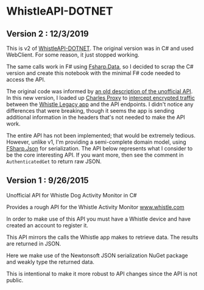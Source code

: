 # WhistleAPI-DOTNET

## Version 2 : 12/3/2019

This is v2 of [WhistleAPI-DOTNET](https://github.com/aolney/WhistleAPI-DOTNET).
The original version was in C# and used WebClient.
For some reason, it just stopped working.

The same calls work in F# using [Fsharp.Data](https://fsharp.github.io/FSharp.Data/), so I decided to scrap the C# version and create this notebook with the minimal F# code needed to access the API.

The original code was informed by [an old description of the unofficial API](http://jared.wuntu.org/whistle-dog-activity-monitor-undocumented-api/).
In this new version, I loaded up [Charles Proxy](https://www.charlesproxy.com/) to [intercept encrypted traffic](https://medium.com/@hackupstate/using-charles-proxy-to-debug-android-ssl-traffic-e61fc38760f7) between the [Whistle Legacy app](https://play.google.com/store/apps/details?id=com.whistle.WhistleApp&hl=en_US) and the API endpoints.
I didn't notice any differences that were breaking, though it seems the app is sending additional information in the headers that's not needed to make the API work.

The entire API has not been implemented; that would be extremely tedious.
However, unlike v1, I'm providing a semi-complete domain model, using [FSharp.Json](https://vsapronov.github.io/FSharp.Json/) for serialization.
The API below represents what I consider to be the core interesting API.
If you want more, then see the comment in `AuthenticatedGet` to return raw JSON.

## Version 1 : 9/26/2015

Unofficial API for Whistle Dog Activity Monitor in C#

Provides a rough API for the Whistle Activity Monitor www.whistle.com

In order to make use of this API you must have a Whistle device and have created an account to register it.

This API mirrors the calls the Whistle app makes to retrieve data. The results are returned in JSON.

Here we make use of the Newtonsoft JSON serialization NuGet package and weakly type the returned data.

This is intentional to make it more robust to API changes since the API is not public.
